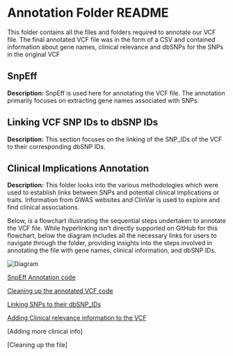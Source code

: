 # Annotation Folder README

This folder contains all the files and folders required to annotate our VCF file. 
The final annotated VCF file was in the form of a CSV and contained information about gene names, clinical relevance and dbSNPs for the SNPs in the original VCF 

## SnpEff

**Description:** SnpEff is used here for annotating the VCF file. The annotation primarily focuses on extracting gene names associated with SNPs.

## Linking VCF SNP IDs to dbSNP IDs

**Description:** This section focuses on the linking of the SNP_IDs of the VCF to their corresponding dbSNP IDs.

## Clinical Implications Annotation

**Description:** This folder looks into the various methodologies which were used to establish links between SNPs and potential clinical implications or traits. Information from GWAS websites and ClinVar is used to explore and find clinical associations.




Below, is a  flowchart illustrating the sequential steps undertaken to annotate the VCF file. While hyperlinking isn't directly supported on GitHub for this flowchart, below the diagram includes all the necessary links for users to navigate through the folder, providing insights into the steps involved in annotating the file with gene names, clinical information, and dbSNP IDs.

![Diagram](https://github.com/camilaballenghien/cballenghien.github.io/blob/master/images/flowchart.drawio.png)


[SnpEff Annotation code](https://github.com/ml22826/Ubuntu/blob/main/Annotation%20VCF/SnpEff/code)

[Cleaning up the annotated VCF code](https://github.com/ml22826/Ubuntu/blob/main/Annotation%20VCF/Linking%20SNP%20to%20their%20dbSNP%20ids/code)

[Linking SNPs to their dbSNP_IDs](https://github.com/ml22826/Ubuntu/blob/main/Annotation%20VCF/Linking%20SNP%20to%20their%20dbSNP%20ids/code)

[Adding Clinical relevance information to the VCF](https://github.com/ml22826/Ubuntu/blob/main/Annotation%20VCF/Clinical%20relevance/Adding_clinvar(1).py)

[Adding more clinical info]

[Cleaning up the file]



